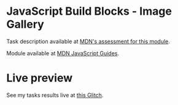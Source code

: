 # JavaScript Build Blocks - Image Gallery

Task description available at [MDN's assessment for this module](https://developer.mozilla.org/en-US/docs/Learn/JavaScript/Building_blocks/Image_gallery).

Module available at [MDN JavaScript Guides](https://developer.mozilla.org/en-US/docs/Learn/JavaScript/Building_blocks).

# Live preview

See my tasks results live at [this Glitch](https://titanium-slender-swim.glitch.me/JavaScript/Assessment%20-%20Image%20galery/).
